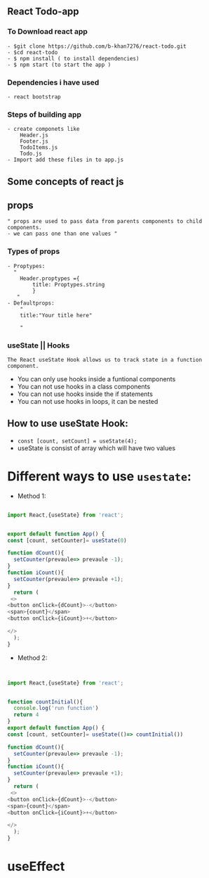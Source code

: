 

## React Todo-app 

 ### To Download react app   
    - $git clone https://github.com/b-khan7276/react-todo.git
    - $cd react-todo
    - $ npm install ( to install dependencies)
    - $ npm start (to start the app )


### Dependencies i have used
    - react bootstrap



### Steps of building app
    - create componets like
        Header.js
        Footer.js
        TodoItems.js
        Todo.js
    - Import add these files in to app.js




## Some concepts of react js

## props
    " props are used to pass data from parents components to child 
    components.
    - we can pass one than one values "
### Types of props
    - Proptypes:
      "  
        Header.proptypes ={
            title: Proptypes.string
            }
       " 
    - Defaultprops:
        "
        title:"Your title here"
        
        "
### useState || Hooks
    The React useState Hook allows us to track state in a function component.
- You can only use hooks inside a funtional components
- You can not use hooks in a class components
- You can not use hooks inside the if statements
- You can not use hooks in loops, it  can be nested

## How to use useState Hook:
- `const [count, setCount] = useState(4); `
- useState is consist of array which will have two values
# Different ways to use `usestate`:
- Method 1:

```javascript

import React,{useState} from 'react';


export default function App() {
const [count, setCounter]= useState(0)

function dCount(){
  setCounter(prevaule=> prevaule -1);
}
function iCount(){
  setCounter(prevaule=> prevaule +1);
}
  return (
 <>
<button onClick={dCount}>-</button>
<span>{count}</span>
<button onClick={iCount}>+</button>

</>
  );
}

```

- Method 2:
```javascript


import React,{useState} from 'react';


function countInitial(){
  console.log('run function')
  return 4
}
export default function App() {
const [count, setCounter]= useState(()=> countInitial())

function dCount(){
  setCounter(prevaule=> prevaule -1);
}
function iCount(){
  setCounter(prevaule=> prevaule +1);
}
  return (
 <>
<button onClick={dCount}>-</button>
<span>{count}</span>
<button onClick={iCount}>+</button>

</>
  );
}


```

# useEffect




